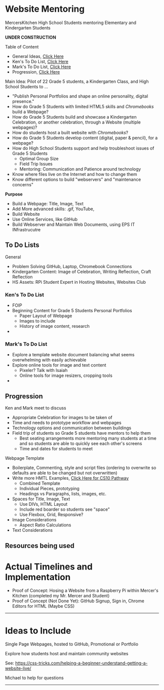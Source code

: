 # Website Mentoring
MercersKitchen High School Students mentoring Elementary and Kindergarten Students

**UNDER CONSTRUCTION**

Table of Content
- General Ideas, <a href="https://github.com/MercersKitchen/Website-Mentoring#to-do-lists">Click Here</a>
- Ken's To Do List, <a href="https://github.com/MercersKitchen/Website-Mentoring#kens-to-do-list">Click Here</a>
- Mark's To Do List, <a href="https://github.com/MercersKitchen/Website-Mentoring#marks-to-do-list">Click Here</a>
- Progression, <a href="https://github.com/MercersKitchen/Website-Mentoring#progression">Click Here</a>



Main Idea: Pilot of 22 Grade 5 students, a Kindergarten Class, and High School Students to ...
- "Publish Personal Portfolios and shape an online personality, digital presence."
- How do Grade 5 Students with limited HTML5 skills and *Chromebooks* build a Webpage?
- How do Grade 5 Students build and showcase a Kindergarten Celebration, or another celebration, through a Website (multiple webpages)?
- How do students host a built website with *Chromebooks*?
- How do Grade 5 Students develop content (digital, paper & pencil), for a webpage?
- How do High School Students support and help troubleshoot issues of Grade 5 Students
  - Optimal Group Size
  - Field Trip Issues
  - Mentoring: Communication and Patience around technology
- Know where files live on the Internet and how to change them
- Know different options to build "webservers" and "maintenance concerns"

**Purpose**
- Build a Webpage: Title, Image, Text
- Add More advanced skills: .gif, YouTube,
- Build Website
- Use Online Services, like GitHub
- Build Webserver and Maintain Web Documents, using EPS IT INfrastrucutre

## To Do Lists

General
- Problem Solving GitHub, Laptop, Chromebook Connections
- Kindergarten Content: Image of Celebration, Writing Reflection, Craft Reflection
- HS Assets: RPi Student Expert in Hosting Websites, Websites Club

### Ken's To Do List
- FOIP
- Beginning Content for Grade 5 Students Personal Portfolios
  - Paper Layout of Webpage
  - Images to include
  - History of image content, research
-

### Mark's To Do List
- Explore a template website document balancing what seems overwhelming with easily achievable
- Explore online tools for image and text content
  - Pixeler? Talk with Isaiah
  - Online tools for image resizers, cropping tools
-

## Progression

Ken and Mark meet to discuss
- Appropriate Celebration for images to be taken of
- Time and needs to prototype workflow and webpages
- Technology options and communication between buildings
- Field trip of students so Grade 5 students have mentors to help them
  - Best seating arrangements more mentoring many students at a time and so students are able to quickly see each other's screens
  - Time and dates for students to meet

Webpage Template
- Boilerplate, Commenting, style and script files (ordering to overwrite so defaults are able to be changed but not overwritten)
- Write more HMTL Examples, <a href="https://github.com/MercersKitchen/CS10/tree/master/Websites/HTML%20Resources/HTML%20Examples">Click Here for CS10 Pathway</a>
  - Combined Template
  - Individual Pieces, prototyping
  - Headings vs Paragraphs, lists, images, etc.
- Spaces for Title, Image, Text
  - Use DIVs, HTML Layout
  - Include red boarder so students see "space"
  - Use Flexbox, Grid, Responsive?
- Image Considerations
  - Aspect Ratio Calculations
- Text Considerations

## Resources being used



# Actual Timelines and Implementation
- Proof of Concept: Hosing a Website from a Raspberry Pi within Mercer's Kitchen (completed my Mr. Mercer and Student)
- Proof of Concept (Not Done Yet): GitHub Signup, Sign in, Chrome Editors for HTML (Maybe CSS)


---

# Ideas to Include
Single Page Webpages, hosted to GitHub, Promotional or Portfolio

Explore how students host and maintain community websites

See: https://css-tricks.com/helping-a-beginner-understand-getting-a-website-live/

Michael to help for questions

---
